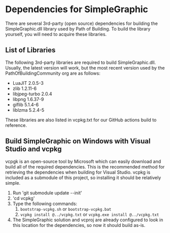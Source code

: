 # Dependencies for SimpleGraphic

There are several 3rd-party (open source) dependencies for building the
SimpleGraphic.dll library used by Path of Building.
To build the library yourself, you will need to acquire these libraries.

## List of Libraries

The following 3rd-party libraries are required to build SimpleGraphic.dll.
Usually, the latest version will work, but the most recent version used by the
PathOfBuildingCommunity org are as follows:
* LuaJIT 2.0.5-3
* zlib 1.2.11-6
* libjpeg-turbo 2.0.4
* libpng 1.6.37-9
* giflib 5.1.4-6
* liblzma 5.2.4-5

These libraries are also listed in vcpkg.txt
for our GitHub actions build to reference.

## Build SimpleGraphic on Windows with Visual Studio and vcpkg

vcpgk is an open-source tool by Microsoft which can easily download and build
all of the required dependencies. This is the recommended method for retrieving
the dependencies when building for Visual Studio.
vcpkg is included as a submodule of this project,
so installing it should be relatively simple.

1) Run 'git submodule update --init'
2) 'cd vcpkg'
3) Type the following commands:
   1) `bootstrap-vcpkg.sh` or `bootstrap-vcpkg.bat`
   2) `vcpkg install @../vcpkg.txt` or `vcpkg.exe install @../vcpkg.txt`
4) The SimpleGraphic solution and vcproj are already configured to look in this
location for the dependencies, so now it should build as-is.
